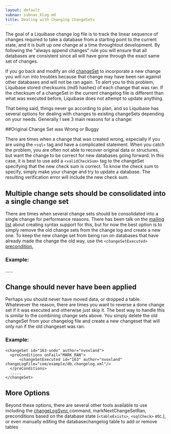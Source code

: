 ```yaml
---
layout: default
subnav: subnav_blog.md
title: Dealing with Changing ChangeSets
---
```



The goal of a Liquibase change log file is to track the linear sequence of changes required to take a database from a starting point to the current state, and it is built up one change at a time throughtout development. By following the "always append changes" rule you will ensure that all databases are consistent since all will have gone through the exact same set of changes.


If you go back and modify an old <a href="http://www.liquibase.org/manual/changeset">changeSet</a> to incorporate a new change you will run into troubles because that change may have been ran against other databases and will not be ran again. To alert you to this problem, Liquibase stored checksums (md5 hashes) of each change that was ran. If the checksum of a changeSet in the current changelog file is different than what was executed before, Liquibase does not attempt to update anything.


That being said, things never go according to plan, and so Liquibase has several options for dealing with changes to existing changeSets depending on your needs. Generally I see 3 main reasons for a change:


##Original Change Set was Wrong or Buggy


There are times when a change that was created wrong, especially if you are using the `<sql>` tag and have a complicated statement. When you catch the problem, you are often not able to recover original data or structures, but want the change to be correct for new databases going forward. In this case, it is best to use add a `<validCheckSum>` tag to the changeSet specifying that the new check sum is correct. To know the check sum to specify, simply make your change and try to update a database. The resulting verification error will include the new check sum.


## Multiple change sets should be consolidated into a single change set


There are times when several change sets should be consolidated into a single change for performance reasons. There has been talk on the <a href="http://www.liquibase.org/community">mailing list</a> about creating syntax support for this, but for now the best option is to simply remove the old change sets from the change log and create a new one. To keep the new change set from being run on databases that have already made the change the old way, use the `<changeSetExecuted>` <a href="http://www.liquibase.org/manual/preconditions">precondition.</a>


### Example:

   <changeSet id="163-new" author="nvoxland">
      <preConditions onFail="MARK_RAN">
          <not>
              <changeSetExecuted id="163" author="nvoxland" changeLogFile="com/example/db.changelog.xml"/>
          </not>
      </preConditions>
      ......
   </changeSet>


## Change should never have been applied


Perhaps you should never have moved data, or dropped a table. Whatevever the reason, there are times you want to reverse a done change set if it was executed and otherwise just skip it. The best way to handle this is similar to the combining change sets above. You simply delete the old changeSet from your changelog file and create a new changeset that will only run if the old changeset was ran.


### Example:

    <changeSet id="163-undo" author="nvoxland">
      <preConditions onFail="MARK_RAN">
          <changeSetExecuted id="163" author="nvoxland" changeLogFile="com/example/db.changelog.xml"/>
      </preConditions>
      .....
    </changeSet>


## More Options

Beyond these options, there are several other tools available to use including the <a href="http://www.liquibase.org/manual/command_line">changeLogSync </a>command, markNextChangeSetRan, preconditions based on the database state (`<tableExists>`, `<sqlCheck>` etc.), or even manually editing the databasechangelog table to add or remove tables

